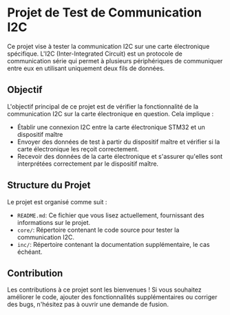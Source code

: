 # Projet de Test de Communication I2C

Ce projet vise à tester la communication I2C sur une carte électronique spécifique. L'I2C (Inter-Integrated Circuit) est un protocole de communication série qui permet à plusieurs périphériques de communiquer entre eux en utilisant uniquement deux fils de données.

## Objectif

L'objectif principal de ce projet est de vérifier la fonctionnalité de la communication I2C sur la carte électronique en question. Cela implique :

- Établir une connexion I2C entre la carte électronique STM32 et un dispositif maître
- Envoyer des données de test à partir du dispositif maître et vérifier si la carte électronique les reçoit correctement.
- Recevoir des données de la carte électronique et s'assurer qu'elles sont interprétées correctement par le dispositif maître.

## Structure du Projet

Le projet est organisé comme suit :

- `README.md`: Ce fichier que vous lisez actuellement, fournissant des informations sur le projet.
- `core/`: Répertoire contenant le code source pour tester la communication I2C.
- `inc/`: Répertoire contenant la documentation supplémentaire, le cas échéant.

## Contribution

Les contributions à ce projet sont les bienvenues ! Si vous souhaitez améliorer le code, ajouter des fonctionnalités supplémentaires ou corriger des bugs, n'hésitez pas à ouvrir une demande de fusion.
